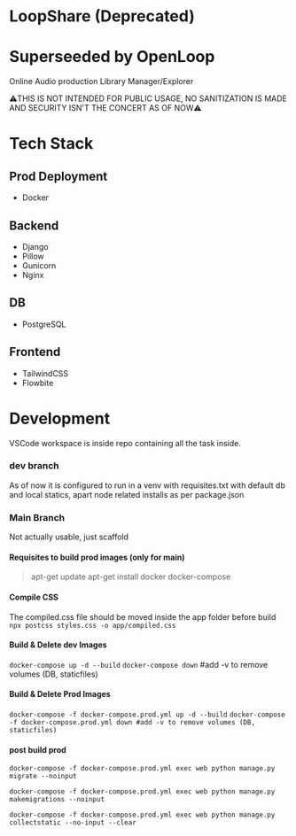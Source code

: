 # LoopShare (Deprecated)
# Superseeded by OpenLoop 

Online Audio production Library Manager/Explorer

⚠️THIS IS NOT INTENDED FOR PUBLIC USAGE, NO SANITIZATION IS MADE AND SECURITY ISN'T THE CONCERT AS OF NOW⚠️

# Tech Stack

## Prod Deployment
- Docker

## Backend
- Django
- Pillow
- Gunicorn
- Nginx

## DB
- PostgreSQL

## Frontend
- TailwindCSS
- Flowbite


# Development

VSCode workspace is inside repo containing all the task inside.

### dev branch
As of now it is configured to run in a venv with requisites.txt with default db and local statics, apart node related installs as per package.json

### Main Branch
Not actually usable, just scaffold 


#### Requisites to build prod images (only for main)
> apt-get update
> apt-get install docker docker-compose

#### Compile CSS
The compiled.css file should be moved inside the app folder before build
`npx postcss styles.css -o app/compiled.css`

#### Build & Delete dev Images
`docker-compose up -d --build`
`docker-compose down` #add -v to remove volumes (DB, staticfiles)

#### Build & Delete Prod Images
`docker-compose -f docker-compose.prod.yml up -d --build`
`docker-compose -f docker-compose.prod.yml down #add -v to remove volumes (DB, staticfiles)`

#### post build prod

`docker-compose -f docker-compose.prod.yml exec web python manage.py migrate --noinput`

`docker-compose -f docker-compose.prod.yml exec web python manage.py makemigrations --noinput`

`docker-compose -f docker-compose.prod.yml exec web python manage.py collectstatic --no-input --clear`
